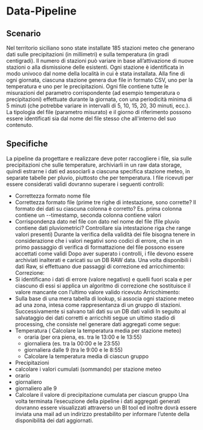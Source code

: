 # Data-Pipeline
## Scenario
Nel territorio siciliano sono state installate 185 stazioni meteo che generano dati sulle precipitazioni (in millimetri) e sulla temperatura (in gradi centigradi). Il numero di stazioni può variare in base all’attivazione di nuove stazioni o alla dismissione delle esistenti. Ogni stazione è identificata in modo univoco dal nome della località in cui è stata installata. Alla fine di ogni giornata, ciascuna stazione genera due file in formato CSV, uno per la temperatura e uno per le precipitazioni. Ogni file contiene tutte le misurazioni del parametro corrispondente (ad esempio temperatura o precipitazioni) effettuate durante la giornata, con una periodicità minima di 5 minuti (che potrebbe variare in intervalli di 5, 10, 15, 20, 30 minuti, ecc.). La tipologia del file (parametro misurato) e il giorno di riferimento possono essere identificati sia dal nome del file stesso che all'interno del suo contenuto.
## Specifiche
La pipeline da progettare e realizzare deve poter raccogliere i file, sia sulle precipitazioni che sulle temperature, archiviarli in un raw data storage, quindi estrarne i dati ed associarli a ciascuna specifica stazione meteo, in separate tabelle per pluvio, piuttosto che per temperatura.
I file ricevuti per essere considerati validi dovranno superare i seguenti controlli:
- Correttezza formato nome file
-  Correttezza formato file (prime tre righe di intestazione, sono corrette? Il formato dei dati su ciascuna colonna è corretto? Es. prima colonna contiene un --timestamp, seconda colonna contiene valori
- Corrispondenza dato nel file con dato nel nome del file (file pluvio contiene dati pluviometrici? Controllare sia intestazione riga che range valori presenti)
Durante la verifica della validità dei file bisogna tenere in considerazione che i valori negativi sono codici di errore, che in un primo passaggio di verifica di formattazione del file possono essere accettati come validi
Dopo aver superato i controlli, i file devono essere archiviati inalterati e caricati su un DB RAW data. Una volta disponibili i dati Raw, si effettuano due passaggi di correzione ed arricchimento:
Correzione:
- Si identificano i dati di errore (valore negativo) e quelli fuori scala e per ciascuno di essi si applica un algoritmo di correzione che sostituisce il valore mancante con l’ultimo valore valido ricevuto
Arricchimento:
- Sulla base di una mera tabella di lookup, si associa ogni stazione meteo ad una zona, intesa come rappresentanza di un gruppo di stazioni.
Successivamente si salvano tali dati su un DB dati validi
In seguito al salvataggio dei dati corretti e arricchiti segue un ultimo stadio di processing, che consiste nel generare dati aggregati come segue:
 
- Temperatura ( Calcolare la temperatura media per stazione meteo)
  	- oraria (per ora piena, es. tra le 13:00 e le 13:55)
	- giornaliera (es. tra la 00:00 e le 23:55)
   	- giornaliera dalle 9 (tra le 9:00 e le 8:55)
  - Calcolare la temperatura media di ciascun gruppo
-	Precipitazioni
  -	calcolare i valori cumulati (sommando) per stazione meteo
  -	orario
  -	giornaliero
  -	giornaliero alle 9
  -	Calcolare il valore di precipitazione cumulata per ciascun gruppo
Una volta terminata l’esecuzione della pipeline i dati aggregati generati dovranno essere visualizzati attraverso un BI tool ed inoltre dovrà essere inviata una mail ad un indirizzo prestabilito per informare l’utente della disponibilità dei dati aggiornati.


